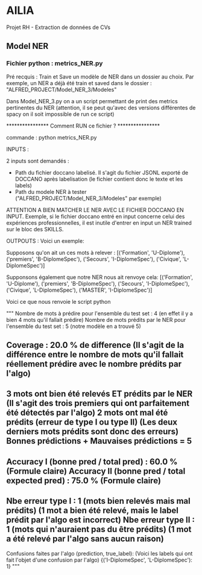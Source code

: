 # AILIA

Projet RH - Extraction de données de CVs

## Model NER

### Fichier python : metrics_NER.py

Pré recquis : Train et Save un modèle de NER dans un dossier au choix. Par exemple, un NER a déjà été train et saved dans le dossier : 
"ALFRED_PROJECT/Model_NER_3/Modeles"

Dans Model_NER_3.py on a un script permettant de print des metrics pertinentes du NER (attention, il se peut qu'avec des versions différentes de spacy on il soit impossible de run ce script)



**************** Comment RUN ce fichier ? ****************

commande : python metrics_NER.py

INPUTS :

2 inputs sont demandés : 
- Path du fichier doccano labelisé. Il s'agit du fichier JSONL exporté de DOCCANO après labelisation (le fichier contient donc le texte et les labels)
- Path du modele NER à tester ("ALFRED_PROJECT/Model_NER_3/Modeles" par exemple)

ATTENTION A BIEN MATCHER LE NER AVEC LE FICHIER DOCCANO EN INPUT. Exemple, si le fichier doccano entré en input concerne celui des expériences professionnelles, il est inutile d'entrer en input un NER trained sur le bloc des SKILLS. 


OUTPOUTS :
Voici un exemple:

Supposons qu'on ait un ces mots à relever : 
[('Formation', 'U-Diplome'), ('premiers', 'B-DiplomeSpec'), ('Secours', 'I-DiplomeSpec'), ('Civique', 'L-DiplomeSpec')]

Supponsons également que notre NER nous ait renvoye cela:
[('Formation', 'U-Diplome'), ('premiers', 'B-DiplomeSpec'), ('Secours', 'I-DiplomeSpec'), ('Civique', 'L-DiplomeSpec'), ('MASTER', 'I-DiplomeSpec')]

Voici ce que nous renvoie le script python

"""
Nombre de mots à prédire pour l'ensemble du test set :  4 			            (en effet il y a bien 4 mots qu'il fallait prédire)
Nombre de mots prédits par le NER pour l'ensemble du test set :  5 				(notre modèle en a trouvé 5)

Coverage :  20.0 % de difference 												(Il s'agit de la différence entre le nombre de mots qu'il fallait réellement prédire avec le nombre prédits par l'algo)
----------------------------------------------------------------------
3  mots ont bien été relevés ET prédits par le NER 							    (Il s'agit des trois premiers qui ont parfaitement été détectés par l'algo)
2  mots ont mal été prédits (erreur de type I ou type II)						(Les deux derniers mots prédits sont donc des erreurs)
Bonnes prédictions + Mauvaises prédictions = 5
----------------------------------------------------------------------
Accuracy I (bonne pred / total pred) :  60.0  %									(Formule claire)
Accuracy II (bonne pred / total expected pred) :  75.0  %						(Formule claire)
----------------------------------------------------------------------
Nbe erreur type I :  1  (mots bien relevés mais mal prédits)					(1 mot a bien été relevé, mais le label prédit par l'algo est incorrect)
Nbe erreur type II :  1  (mots qui n'auraient pas du être prédits)				(1 mot a été relevé par l'algo sans aucun raison)
----------------------------------------------------------------------
Confusions faites par l'algo (prediction, true_label): 							(Voici les labels qui ont fait l'objet d'une confusion par l'algo)
 {('I-DiplomeSpec', 'L-DiplomeSpec'): 1}
"""










